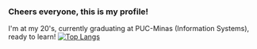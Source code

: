 ### Cheers everyone, this is my profile! 
I'm at my 20's, currently graduating at PUC-Minas (Information Systems), ready to learn!
[![Top Langs](https://github-readme-stats.vercel.app/api/top-langs/?username=LgAcerbi)](https://github.com/LgAcerbi/github-readme-stats)
